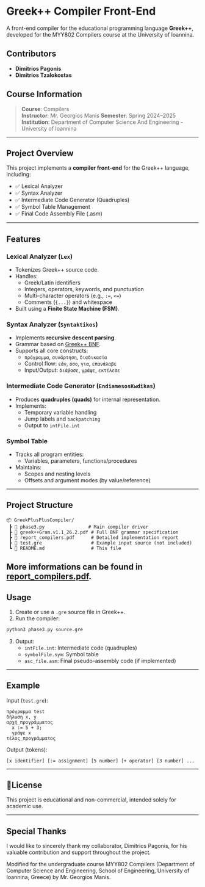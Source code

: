 #  Greek++ Compiler Front-End

A front-end compiler for the educational programming language **Greek++**, developed for the MYY802 Compilers course at the University of Ioannina.

## Contributors

- **Dimitrios Pagonis** 
- **Dimitrios Tzalokostas**

## Course Information

> **Course**: Compilers  
> **Instructor**: Mr. Georgios Manis 
> **Semester**: Spring 2024–2025  
> **Institution**: Department of Computer Science And Engineering - University of Ioannina

---

## Project Overview

This project implements a **compiler front-end** for the Greek++ language, including:

- ✅ Lexical Analyzer
- ✅ Syntax Analyzer
- ✅ Intermediate Code Generator (Quadruples)
- ✅ Symbol Table Management
- ✅ Final Code Assembly File (.asm)
---

##  Features

### Lexical Analyzer (`Lex`)
- Tokenizes Greek++ source code.
- Handles:
  - Greek/Latin identifiers
  - Integers, operators, keywords, and punctuation
  - Multi-character operators (e.g., `:=`, `<=`)
  - Comments (`{...}`) and whitespace
- Built using a **Finite State Machine (FSM)**.

### Syntax Analyzer (`Syntaktikos`)
- Implements **recursive descent parsing**.
- Grammar based on [Greek++ BNF](./greek++Gram.v1.1_26.2.pdf).
- Supports all core constructs:
  - `πρόγραμμα`, `συνάρτηση`, `διαδικασία`
  - Control flow: `εάν`, `όσο`, `για`, `επανάλαβε`
  - Input/Output: `διάβασε`, `γράψε`, `εκτέλεσε`

### Intermediate Code Generator (`EndiamesosKwdikas`)
- Produces **quadruples (quads)** for internal representation.
- Implements:
  - Temporary variable handling
  - Jump labels and `backpatching`
  - Output to `intFile.int`

### Symbol Table
- Tracks all program entities:
  - Variables, parameters, functions/procedures
- Maintains:
  - Scopes and nesting levels
  - Offsets and argument modes (by value/reference)

---

##  Project Structure

```
📦 GreekPlusPlusCompiler/
 ┣ 📜 phase3.py                # Main compiler driver
 ┣ 📜 greek++Gram.v1.1_26.2.pdf # Full BNF grammar specification
 ┣ 📜 report_compilers.pdf      # Detailed implementation report
 ┣ 📜 test.gre                  # Example input source (not included)
 ┗ 📄 README.md                 # This file
```

More imformations can be found in [report_compilers.pdf](./report_compilers.pdf).
---

## Usage

1. Create or use a `.gre` source file in Greek++.
2. Run the compiler:

```bash
python3 phase3.py source.gre
```

3. Output:
   - `intFile.int`: Intermediate code (quadruples)
   - `symbolFile.sym`: Symbol table
   - `asc_file.asm`: Final pseudo-assembly code (if implemented)

---

## Example

Input (`test.gre`):
```
πρόγραμμα test
δήλωση x, y
αρχή_προγράμματος
  x := 5 + 3;
  γράψε x
τέλος_προγράμματος
```

Output (tokens):
```
[x identifier] [:= assignment] [5 number] [+ operator] [3 number] ...
```

---

## 🧾License

This project is educational and non-commercial, intended solely for academic use.

---


## Special Thanks
I would like to sincerely thank my collaborator, Dimitrios Pagonis, for his valuable contribution and support throughout the project.


Modified for the undergraduate course MYY802 Compilers (Department of Computer Science and 
Engineering, School of Engineering, University of Ioannina, Greece) by Mr. Georgios Manis. 
